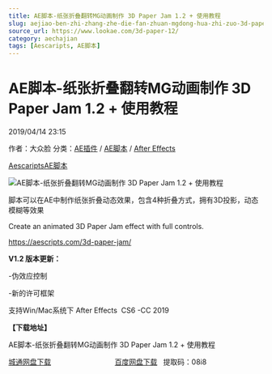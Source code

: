 ```yaml
---
title: AE脚本-纸张折叠翻转MG动画制作 3D Paper Jam 1.2 + 使用教程
slug: aejiao-ben-zhi-zhang-zhe-die-fan-zhuan-mgdong-hua-zhi-zuo-3d-paper-jam-1-2-shi-yong-jiao-cheng
source_url: https://www.lookae.com/3d-paper-12/
category: aechajian
tags: [Aescaripts, AE脚本]
---
```

# AE脚本-纸张折叠翻转MG动画制作 3D Paper Jam 1.2 + 使用教程

2019/04/14 23:15

作者：大众脸
分类：[AE插件](https://www.lookae.com/after-effects/aechajian/) / [AE脚本](https://www.lookae.com/after-effects/aescripts/) / [After Effects](https://www.lookae.com/after-effects/)

[Aescaripts](https://www.lookae.com/tag/aescaripts/)[AE脚本](https://www.lookae.com/tag/ae%e8%84%9a%e6%9c%ac/)

![AE脚本-纸张折叠翻转MG动画制作 3D Paper Jam 1.2 + 使用教程](https://www.lookae.com/wp-content/uploads/2019/04/3D-Paper-Jam-1.jpg "AE脚本-纸张折叠翻转MG动画制作 3D Paper Jam 1.2 + 使用教程-LookAE.com")

脚本可以在AE中制作纸张折叠动态效果，包含4种折叠方式，拥有3D投影，动态模糊等效果

Create an animated 3D Paper Jam effect with full controls.

https://aescripts.com/3d-paper-jam/

**V1.2 版本更新：**

-伪效应控制

-新的许可框架

支持Win/Mac系统下 After Effects  CS6 -CC 2019

**【下载地址】**

AE脚本-纸张折叠翻转MG动画制作 3D Paper Jam 1.2 + 使用教程

[城通网盘下载](https://lookae.ctfile.com/fs/680462-365509064)                                [百度网盘下载](https://pan.baidu.com/s/1w7e-O3TB99Q5k7swifHDOA)   提取码：08i8
